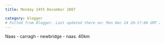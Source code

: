 ```yaml
---
title: Monday 24th December 2007

category: blogger
# Pulled from Blogger. Last updated there on: Mon Dec 24 20:17:00 GMT 2007
---
```

Naas - carragh - newbridge - naas. 40km
